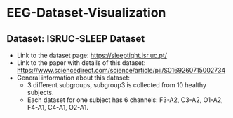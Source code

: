 # EEG-Dataset-Visualization
## Dataset: ISRUC-SLEEP Dataset 
- Link to the dataset page: https://sleeptight.isr.uc.pt/ 
- Link to the paper with details of this dataset: https://www.sciencedirect.com/science/article/pii/S0169260715002734 
- General information about this dataset: 
  - 3 different subgroups, subgroup3 is collected from 10 healthy subjects.
  - Each dataset for one subject has 6 channels: F3-A2, C3-A2, O1-A2, F4-A1, C4-A1, O2-A1. 
  
